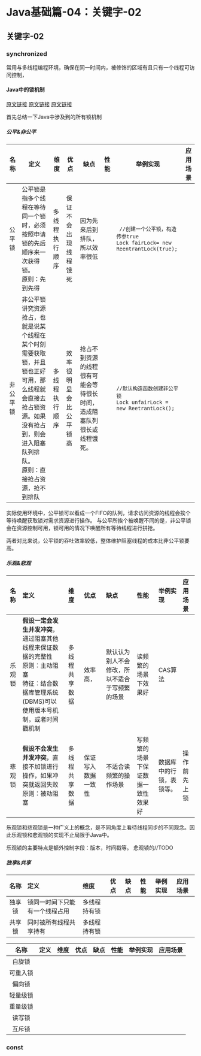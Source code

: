 # Java基础篇-04：关键字-02

## 关键字-02

### synchronized

常用与多线程编程环境，确保在同一时间内，被修饰的区域有且只有一个线程可访问控制，

#### Java中的锁机制

[原文链接](https://blog.csdn.net/u013256816/article/details/51204385)
[原文链接](https://www.cnblogs.com/darrenqiao/p/9211178.html)
[原文链接](http://youzhixueyuan.com/detailed-explanation-of-java-lock.html)

首先总结一下Java中涉及到的所有锁机制

##### 公平&非公平

| 名称     | 定义                                                                                                                                                                                   | 维度           | 优点                   | 缺点                                                                   | 性能 | 举例实现                                                                                   | 应用场景 |
| -------- | -------------------------------------------------------------------------------------------------------------------------------------------------------------------------------------- | -------------- | ---------------------- | ---------------------------------------------------------------------- | ---- | ------------------------------------------------------------------------------------------ | -------- |
| 公平锁   | 公平锁是指多个线程在等待同一个锁时，必须按照申请锁的先后顺序来一次获得锁。<br/> 原则：先到先得                                                                                         | 多线程执行顺序 | 保证不会出现线程饿死   | 因为先来后到排队，所以效率很低                                         |      | <code> //创建一个公平锁，构造传参true <br/>Lock fairLock= new ReentrantLock(true); </code> |          |
| 非公平锁 | 非公平锁讲究资源抢占，也就是说某个线程在某个时刻需要获取锁，并且锁也正好可用，那么线程就会直接去抢占锁资源。如果没有抢占到，则会进入阻塞队列排队。<br/> 原则：直接抢占资源，抢不到排队 | 多线程执行顺序 | 效率很明显会比公平锁高 | 抢占不到资源的线程很有可能会等待很长时间，造成阻塞队列很长或线程饿死。 |      | ```//默认构造函数创建非公平锁``` <br/>```Lock unfairLock = new ReetrantLock();```          |          |

实际使用环境中，公平锁可以看成一个FIFO的队列，请求访问资源的线程会挨个等待唤醒获取锁对需求资源进行操作。
与公平所挨个被唤醒不同的是，非公平锁会在资源控制可用，锁可用的情况下唤醒所有等待线程进行拼抢。

两者对比来说，公平锁的吞吐效率较低，整体维护阻塞线程的成本比非公平锁要高。

##### 乐观&悲观

|  名称  | 定义                                                                                                                                                       | 维度           | 优点               | 缺点                                           | 性能                               | 举例实现                 | 应用场景     |
| :----: | :--------------------------------------------------------------------------------------------------------------------------------------------------------- | :------------- | :----------------- | :--------------------------------------------- | :--------------------------------- | :----------------------- | :----------- |
| 乐观锁 | **假设一定会发生并发冲突**，通过阻塞其他线程来保证数据的完整性 <br/> 原则：主动阻塞 <br/> 特征：结合数据库管理系统(DBMS)可以使用版本号机制，或者时间戳机制 | 多线程共享数据 | 效率高，           | 默认认为别人不会修改，所以不适合于写频繁的场景 | 读频繁的场景下效果好               | CAS算法                  |              |
| 悲观锁 | **假设不会发生并发冲突**，直接不加锁进行操作，如果冲突就返回失败 <br/> 原则：被动阻塞                                                                      | 多线程共享数据 | 保证写入数据一致性 | 不适合读频繁的操作场景                         | 写频繁的场景下保证数据一致性效果好 | 数据库中的行锁，表锁等。 | 操作前先上锁 |

乐观锁和悲观锁是一种广义上的概念，是不同角度上看待线程同步的不同观念。因此乐观锁和悲观锁的实现不止局限于Java中。

乐观锁的主要特点是额外控制字段：版本，时间戳等。
悲观锁的//TODO

##### 独享&共享

|  名称  | 定义                           | 维度         | 优点 | 缺点 | 性能 | 举例实现 | 应用场景 |
| :----: | :----------------------------- | :----------- | :--- | :--- | :--- | :------- | :------- |
| 独享锁 | 锁同一时间下只能有一个线程占用 | 多线程持有锁 |      |      |      |          |          |
| 共享锁 | 同时被所有线程共享持有         | 多线程持有锁 |      |      |      |          |          |



|   名称   | 定义 | 维度 | 优点 | 缺点 | 性能 | 举例实现 | 应用场景 |
| :------: | :--- | :--- | :--- | :--- | :--- | :------- | :------- |
|  自旋锁  |      |      |      |      |      |          |          |
| 可重入锁 |      |      |      |      |      |          |          |
|  偏向锁  |      |      |      |      |      |          |          |
| 轻量级锁 |      |      |      |      |      |          |          |
| 重量级锁 |      |      |      |      |      |          |          |
|  读写锁  |      |      |      |      |      |          |          |
|  互斥锁  |      |      |      |      |      |          |          |

### const
